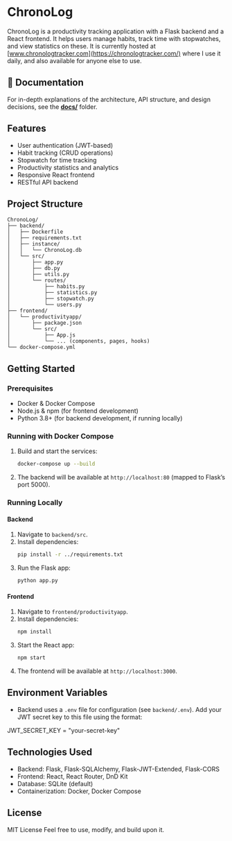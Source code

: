 # ChronoLog

ChronoLog is a productivity tracking application with a Flask backend and a React frontend. It helps users manage habits, track time with stopwatches, and view statistics on these. It is currently hosted at [www.chronologtracker.com](https://chronologtracker.com/) where I use it daily, and also available for anyone else to use.



## 📘 Documentation

For in-depth explanations of the architecture, API structure, and design decisions, see the [**docs/**](./docs/) folder.


## Features

- User authentication (JWT-based)
- Habit tracking (CRUD operations)
- Stopwatch for time tracking
- Productivity statistics and analytics
- Responsive React frontend
- RESTful API backend

## Project Structure

```
ChronoLog/
├── backend/
│   ├── Dockerfile
│   ├── requirements.txt
│   ├── instance/
│   │   └── ChronoLog.db
│   └── src/
│       ├── app.py
│       ├── db.py
│       ├── utils.py
│       └── routes/
│           ├── habits.py
│           ├── statistics.py
│           ├── stopwatch.py
│           └── users.py
├── frontend/
│   └── productivityapp/
│       ├── package.json
│       └── src/
│           ├── App.js
│           └── ... (components, pages, hooks)
└── docker-compose.yml
```

## Getting Started

### Prerequisites

- Docker & Docker Compose
- Node.js & npm (for frontend development)
- Python 3.8+ (for backend development, if running locally)

### Running with Docker Compose

1. Build and start the services:
	```sh
	docker-compose up --build
	```
2. The backend will be available at `http://localhost:80` (mapped to Flask’s port 5000).

### Running Locally

#### Backend

1. Navigate to `backend/src`.
2. Install dependencies:
	```sh
	pip install -r ../requirements.txt
	```
3. Run the Flask app:
	```sh
	python app.py
	```

#### Frontend

1. Navigate to `frontend/productivityapp`.
2. Install dependencies:
	```sh
	npm install
	```
3. Start the React app:
	```sh
	npm start
	```
4. The frontend will be available at `http://localhost:3000`.

## Environment Variables

- Backend uses a `.env` file for configuration (see `backend/.env`). Add your JWT secret key to this file using the format:

JWT_SECRET_KEY = "your-secret-key"

## Technologies Used

- Backend: Flask, Flask-SQLAlchemy, Flask-JWT-Extended, Flask-CORS
- Frontend: React, React Router, DnD Kit
- Database: SQLite (default)
- Containerization: Docker, Docker Compose

## License

MIT License
Feel free to use, modify, and build upon it.